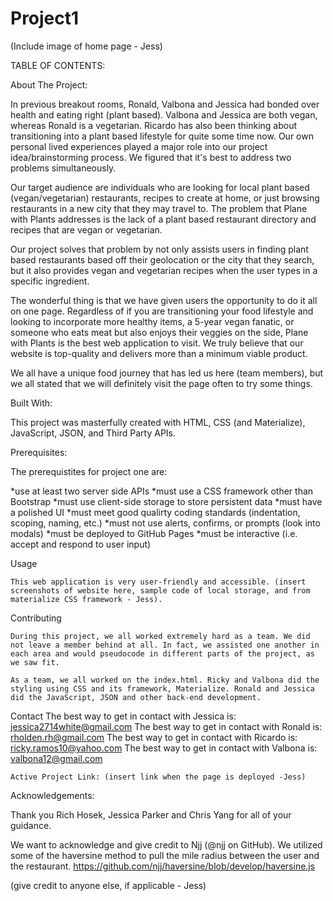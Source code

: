 # Project1

(Include image of home page - Jess)

TABLE OF CONTENTS:  

About The Project:


In previous breakout rooms, Ronald, Valbona and Jessica had bonded over health and eating right (plant based). Valbona and Jessica are both vegan, whereas Ronald is a vegetarian. Ricardo has also been thinking about transitioning into a plant based lifestyle for quite some time now. Our own personal lived experiences played a major role into our project idea/brainstorming process. We figured that it's best to address two problems simultaneously. 

Our target audience are individuals who are looking for local plant based (vegan/vegetarian) restaurants, recipes to create at home, or just browsing restaurants in a new city that they may travel to.  The problem that Plane with Plants addresses is the lack of a plant based restaurant directory and recipes that are vegan or vegetarian. 

Our project solves that problem by not only assists users in finding plant based restaurants based off their geolocation or the city that they search, but it also provides vegan and vegetarian recipes when the user types in a specific ingredient. 

The wonderful thing is that we have given users the opportunity to do it all on one page. Regardless of if you are transitioning your food lifestyle and looking to incorporate more healthy items, a 5-year vegan fanatic, or someone who eats meat but also enjoys their veggies on the side, Plane with Plants is the best web application to visit. We truly believe that our website is top-quality and delivers more than a minimum viable product.

We all have a unique food journey that has led us here (team members), but we all stated that we will definitely visit the page often to try some things. 


Built With:

This project was masterfully created with HTML, CSS (and Materialize), JavaScript, JSON, and Third Party APIs. 


Prerequisites:

The prerequistites for project one are: 

*use at least two server side APIs
*must use a CSS framework other than Bootstrap
*must use client-side storage to store persistent data 
*must have a polished UI
*must meet good qualirty coding standards (indentation, scoping, naming, etc.)
*must not use alerts, confirms, or prompts (look into modals)
*must be deployed to GitHub Pages
*must be interactive (i.e. accept and respond to user input)


Usage

    This web application is very user-friendly and accessible. (insert screenshots of website here, sample code of local storage, and from materialize CSS framework - Jess). 


Contributing

    During this project, we all worked extremely hard as a team. We did not leave a member behind at all. In fact, we assisted one another in each area and would pseudocode in different parts of the project, as we saw fit.
    
    As a team, we all worked on the index.html. Ricky and Valbona did the styling using CSS and its framework, Materialize. Ronald and Jessica did the JavaScript, JSON and other back-end development.  


Contact
    The best way to get in contact with Jessica is: jessica2714white@gmail.com
    The best way to get in contact with Ronald is: rholden.rh@gmail.com
    The best way to get in contact with Ricardo is: ricky.ramos10@yahoo.com
    The best way to get in contact with Valbona is: valbona12@gmail.com

    Active Project Link: (insert link when the page is deployed -Jess)

Acknowledgements:

Thank you Rich Hosek, Jessica Parker and Chris Yang for all of your guidance. 

We want to acknowledge and give credit to Njj (@njj on GitHub). We utilized some of the haversine method to pull the mile radius between the user and the restaurant. 
https://github.com/njj/haversine/blob/develop/haversine.js

(give credit to anyone else, if applicable - Jess)
